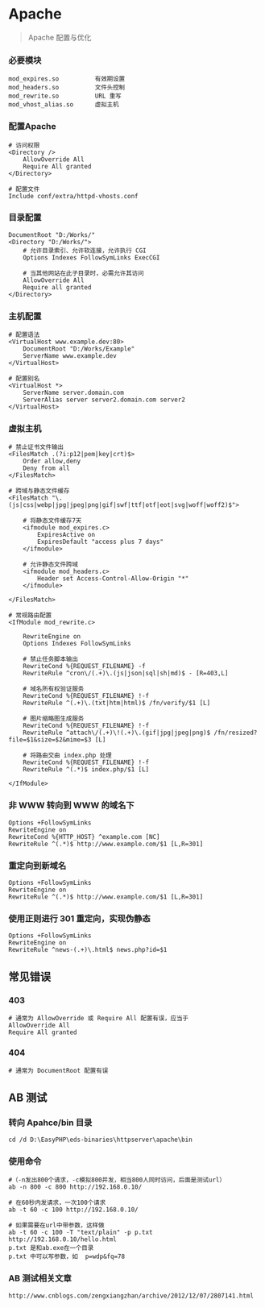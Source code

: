 # Apache

> Apache 配置与优化

### 必要模块
	mod_expires.so			有效期设置
	mod_headers.so			文件头控制
	mod_rewrite.so			URL 重写
	mod_vhost_alias.so		虚拟主机

### 配置Apache

	# 访问权限
	<Directory />
		AllowOverride All
		Require All granted
	</Directory>
	
	# 配置文件
	Include conf/extra/httpd-vhosts.conf

### 目录配置
	DocumentRoot "D:/Works/"
	<Directory "D:/Works/">
		# 允许目录索引、允许软连接，允许执行 CGI
		Options Indexes FollowSymLinks ExecCGI

		# 当其他网站在此子目录时，必需允许其访问
		AllowOverride All
		Require all granted
	</Directory>

### 主机配置
	
	# 配置语法
	<VirtualHost www.example.dev:80>
		DocumentRoot "D:/Works/Example"
		ServerName www.example.dev
	</VirtualHost>
	
	# 配置别名
	<VirtualHost *>
		ServerName server.domain.com
		ServerAlias server server2.domain.com server2
	</VirtualHost>
	
### 虚拟主机

	# 禁止证书文件输出
	<FilesMatch .(?i:p12|pem|key|crt)$>
		Order allow,deny
		Deny from all
	</FilesMatch>

	# 跨域与静态文件缓存
	<FilesMatch "\.(js|css|webp|jpg|jpeg|png|gif|swf|ttf|otf|eot|svg|woff|woff2)$">

		# 将静态文件缓存7天
		<ifmodule mod_expires.c>
			ExpiresActive on
			ExpiresDefault "access plus 7 days"
		</ifmodule>

		# 允许静态文件跨域
		<ifmodule mod_headers.c>
			Header set Access-Control-Allow-Origin "*"
		</ifmodule>

	</FilesMatch>
	
	# 常规路由配置
	<IfModule mod_rewrite.c>

		RewriteEngine on
		Options Indexes FollowSymLinks

		# 禁止任务脚本输出
		RewriteCond %{REQUEST_FILENAME} -f
		RewriteRule ^cron\/(.+)\.(js|json|sql|sh|md)$ - [R=403,L]
	
		# 域名所有权验证服务
		RewriteCond %{REQUEST_FILENAME} !-f
		RewriteRule ^(.+)\.(txt|htm|html)$ /fn/verify/$1 [L]

		# 图片缩略图生成服务
		RewriteCond %{REQUEST_FILENAME} !-f
		RewriteRule ^attach\/(.+)\!(.+)\.(gif|jpg|jpeg|png)$ /fn/resized?file=$1&size=$2&mime=$3 [L]

		# 将路由交由 index.php 处理
		RewriteCond %{REQUEST_FILENAME} !-f
		RewriteRule ^(.*)$ index.php/$1 [L]

	</IfModule>

### 非 WWW 转向到 WWW 的域名下
	Options +FollowSymLinks 
	RewriteEngine on 
	RewriteCond %{HTTP_HOST} ^example.com [NC] 
	RewriteRule ^(.*)$ http://www.example.com/$1 [L,R=301]

### 重定向到新域名
	Options +FollowSymLinks 
	RewriteEngine on 
	RewriteRule ^(.*)$ http://www.example.com/$1 [L,R=301] 

### 使用正则进行 301 重定向，实现伪静态
	Options +FollowSymLinks 
	RewriteEngine on 
	RewriteRule ^news-(.+)\.html$ news.php?id=$1
	
## 常见错误

### 403

	# 通常为 AllowOverride 或 Require All 配置有误，应当于
	AllowOverride All
	Require All granted

### 404

	# 通常为 DocumentRoot 配置有误

## AB 测试

### 转向 Apahce/bin 目录
	cd /d D:\EasyPHP\eds-binaries\httpserver\apache\bin

### 使用命令
	
	#（-n发出800个请求，-c模拟800并发，相当800人同时访问，后面是测试url）
	ab -n 800 -c 800 http://192.168.0.10/ 
	
	# 在60秒内发请求，一次100个请求
	ab -t 60 -c 100 http://192.168.0.10/ 
	  
	# 如果需要在url中带参数，这样做 
	ab -t 60 -c 100 -T "text/plain" -p p.txt http://192.168.0.10/hello.html 
	p.txt 是和ab.exe在一个目录 
	p.txt 中可以写参数，如  p=wdp&fq=78

### AB 测试相关文章
	http://www.cnblogs.com/zengxiangzhan/archive/2012/12/07/2807141.html